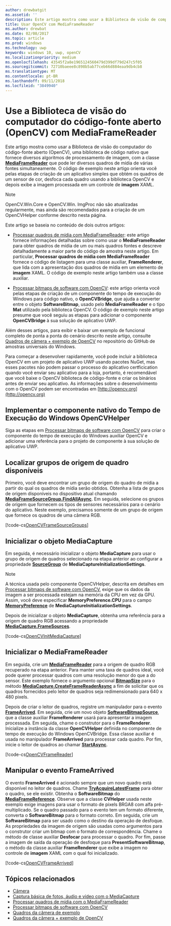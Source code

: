 ```yaml
---
author: drewbatgit
ms.assetid: ''
description: Este artigo mostra como usar a Biblioteca de visão de computador do código-fonte aberto (OpenCV) com a classe MediaFrameReader.
title: Usar OpenCV com MediaFrameReader
ms.author: drewbat
ms.date: 02/08/2017
ms.topic: article
ms.prod: windows
ms.technology: uwp
keywords: windows 10, uwp, openCV
ms.localizationpriority: medium
ms.openlocfilehash: 43545f2a8e1965124560479d399df79d247c5f05
ms.sourcegitcommit: 72710baeee8c898b5ab77ceb66d884eaa9db4cb8
ms.translationtype: MT
ms.contentlocale: pt-BR
ms.lasthandoff: 09/11/2018
ms.locfileid: "3849940"
---
```

# <a name="use-the-open-source-computer-vision-library-opencv-with-mediaframereader"></a>Use a Biblioteca de visão do computador do código-fonte aberto (OpenCV) com MediaFrameReader

Este artigo mostra como usar a Biblioteca de visão do computador do código-fonte aberto (OpenCV), uma biblioteca de código nativo que fornece diversos algoritmos de processamento de imagem, com a classe [**MediaFrameReader**](https://msdn.microsoft.com/library/windows/apps/Windows.Media.Capture.Frames.MediaFrameReader) que pode ler diversos quadros de mídia de várias fontes simultaneamente. O código de exemplo neste artigo orienta você pelas etapas de criação de um aplicativo simples que obtém os quadros de um sensor de cor, desfoca cada quadro usando a biblioteca OpenCV e depois exibe a imagem processada em um controle de **imagem** XAML. 

>[!NOTE]
>OpenCV.Win.Core e OpenCV.Win. ImgProc não são atualizadas regularmente, mas ainda são recomendados para a criação de um OpenCVHelper conforme descrito nesta página.

Este artigo se baseia no conteúdo de dois outros artigos:

* [Processar quadros de mídia com MediaFrameReader](process-media-frames-with-mediaframereader.md): este artigo fornece informações detalhadas sobre como usar o **MediaFrameReader** para obter quadros de mídia de um ou mais quadros fontes e descreve detalhadamente a maior parte do código de amostra neste artigo. Em particular, **Processar quadros de mídia com MediaFrameReader** fornece o código de listagem para uma classe auxiliar, **FrameRenderer**, que lida com a apresentação dos quadros de mídia em um elemento de **imagem** XAML. O código de exemplo neste artigo também usa a classe auxiliar.

* [Processar bitmaps de software com OpenCV](process-software-bitmaps-with-opencv.md): este artigo orienta você pelas etapas de criação de um componente do tempo de execução do Windows para código nativo, o **OpenCVBridge**, que ajuda a converter entre o objeto **SoftwareBitmap**, usado pelo **MediaFrameReader** e o tipo **Mat** utilizado pela biblioteca OpenCV. O código de exemplo neste artigo presume que você seguiu as etapas para adicionar o componente **OpenCVBridge** à sua solução de aplicativo UWP.

Além desses artigos, para exibir e baixar um exemplo de funcional completo de ponta a ponta do cenário descrito neste artigo, consulte [Quadros de câmera + exemplo de OpenCV](https://go.microsoft.com/fwlink/?linkid=854003) no repositório do GitHub de amostras universais do Windows.

Para começar a desenvolver rapidamente, você pode incluir a biblioteca OpenCV em um projeto de aplicativo UWP usando pacotes NuGet, mas esses pacotes não podem passar o processo do aplicativo certficication quando você enviar seu aplicativo para a loja, portanto, é recomendável que você baixe o OpenCV biblioteca de código-fonte e criar os binários antes de enviar seu aplicativo. As informações sobre o desenvolvimento com o OpenCV podem ser encontradas em [http://opencv.org](http://opencv.org)


## <a name="implement-the-opencvhelper-native-windows-runtime-component"></a>Implementar o componente nativo do Tempo de Execução do Windows OpenCVHelper
Siga as etapas em [Processar bitmaps de software com OpenCV](process-software-bitmaps-with-opencv.md) para criar o componente do tempo de execução do Windows auxiliar OpenCV e adicionar uma referência para o projeto de componente à sua solução de aplicativo UWP.

## <a name="find-available-frame-source-groups"></a>Localizar grupos de origem de quadro disponíveis
Primeiro, você deve encontrar um grupo de origem do quadro de mídia a partir do qual os quadros de mídia serão obtidos. Obtenha a lista de grupos de origem disponíveis no dispositivo atual chamando **[MediaFrameSourceGroup.FindAllAsync](https://docs.microsoft.com/uwp/api/windows.media.capture.frames.mediaframesourcegroup.FindAllAsync)**. Em seguida, selecione os grupos de origem que fornecem os tipos de sensores necessários para o cenário do aplicativo. Neste exemplo, precisamos somente de um grupo de origem que fornece os quadros de uma câmera RGB.

[!code-cs[OpenCVFrameSourceGroups](./code/Frames_Win10/Frames_Win10/MainPage.OpenCV.xaml.cs#SnippetOpenCVFrameSourceGroups)]

## <a name="initialize-the-mediacapture-object"></a>Inicializar o objeto MediaCapture
Em seguida, é necessário inicializar o objeto **MediaCapture** para usar o grupo de origem de quadros selecionado na etapa anterior ao configurar a propriedade **[SourceGroup](https://docs.microsoft.com/uwp/api/windows.media.capture.mediacaptureinitializationsettings.SourceGroup)** de **MediaCaptureInitializationSettings**.

> [!NOTE] 
> A técnica usada pelo componente OpenCVHelper, descrita em detalhes em [Processar bitmaps de software com OpenCV](process-software-bitmaps-with-opencv.md), exige que os dados da imagem a ser processada estejam na memória da CPU em vez da GPU. Assim, você deve especificar **MemoryPreference.CPU** para o campo **[MemoryPreference](https://docs.microsoft.com/uwp/api/windows.media.capture.mediacaptureinitializationsettings.MemoryPreference)** de **MediaCaptureInitializationSettings**.

Depois de inicializar o objeto **MediaCapture**, obtenha uma referência para a origem de quadro RGB acessando a propriedade **[MediaCapture.FrameSources](https://docs.microsoft.com/uwp/api/windows.media.capture.mediacapture.FrameSources)**.

[!code-cs[OpenCVInitMediaCapture](./code/Frames_Win10/Frames_Win10/MainPage.OpenCV.xaml.cs#SnippetOpenCVInitMediaCapture)]

## <a name="initialize-the-mediaframereader"></a>Inicializar o MediaFrameReader
Em seguida, crie um [**MediaFrameReader**](https://msdn.microsoft.com/library/windows/apps/Windows.Media.Capture.Frames.MediaFrameReader) para a origem de quadro RGB recuperado na etapa anterior. Para manter uma taxa de quadros ideal, você pode querer processar quadros com uma resolução menor do que a do sensor. Este exemplo fornece o argumento opcional **[BitmapSize](https://docs.microsoft.com/uwp/api/windows.graphics.imaging.bitmapsize)** para o método **[MediaCapture.CreateFrameReaderAsync](https://docs.microsoft.com/uwp/api/windows.media.capture.mediacapture.createframereaderasync)** a fim de solicitar que os quadros fornecidos pelo leitor de quadros seja redimensionado para 640 x 480 pixels.

Depois de criar o leitor de quadros, registre um manipulador para o evento **[FrameArrived](https://docs.microsoft.com/uwp/api/windows.media.capture.frames.mediaframereader.FrameArrived)**. Em seguida, crie um novo objeto **[SoftwareBitmapSource](https://docs.microsoft.com/uwp/api/windows.ui.xaml.media.imaging.softwarebitmapsource)**, que a classe auxiliar **FrameRenderer** usará para apresentar a imagem processada. Em seguida, chame o construtor para o **FrameRenderer**. Inicialize a instância da classe **OpenCVHelper** definida no componente de tempo de execução do Windows OpenCVBridge. Essa classe auxiliar é usada no manipulador **FrameArrived** para processar cada quadro. Por fim, inicie o leitor de quadros ao chamar **[StartAsync](https://docs.microsoft.com/uwp/api/windows.media.capture.frames.mediaframereader.StartAsync)**.

[!code-cs[OpenCVFrameReader](./code/Frames_Win10/Frames_Win10/MainPage.OpenCV.xaml.cs#SnippetOpenCVFrameReader)]


## <a name="handle-the-framearrived-event"></a>Manipular o evento FrameArrived
O evento **FrameArrived** é acionado sempre que um novo quadro está disponível no leitor de quadros. Chame **[TryAcquireLatestFrame](https://docs.microsoft.com/uwp/api/windows.media.capture.frames.mediaframereader.TryAcquireLatestFrame)** para obter o quadro, se ele existir. Obtenha o **SoftwareBitmap** do **[MediaFrameReference](https://docs.microsoft.com/uwp/api/windows.media.capture.frames.mediaframereference)**. Observe que a classe **CVHelper** usada neste exemplo exige imagens para usar o formato de pixels BRGA8 com alfa pré-multiplicado. Se o quadro passado para o evento tem um formato diferente, converta o **SoftwareBitmap** para o formato correto. Em seguida, crie um **SoftwareBitmap** para ser usado como o destino da operação de desfoque. As propriedades da imagem de origem são usadas como argumentos para o construtor criar um bitmap com o formato de correspondência. Chame o método de classe auxiliar **Desfocar** para processar o quadro. Por fim, passe a imagem de saída da operação de desfoque para **PresentSoftwareBitmap**, o método da classe auxiliar **FrameRenderer** que exibe a imagem no controle de **imagem** XAML com o qual foi inicializado.

[!code-cs[OpenCVFrameArrived](./code/Frames_Win10/Frames_Win10/MainPage.OpenCV.xaml.cs#SnippetOpenCVFrameArrived)]

## <a name="related-topics"></a>Tópicos relacionados

* [Câmera](camera.md)
* [Captura básica de fotos, áudio e vídeo com o MediaCapture](basic-photo-video-and-audio-capture-with-MediaCapture.md)
* [Processar quadros de mídia com o MediaFrameReader](process-media-frames-with-mediaframereader.md)
* [Processar bitmaps de software com OpenCV](process-software-bitmaps-with-opencv.md)
* [Quadros da câmera de exemplo](http://go.microsoft.com/fwlink/?LinkId=823230)
* [Quadros da câmera + exemplo de OpenCV](https://go.microsoft.com/fwlink/?linkid=854003)
 

 




